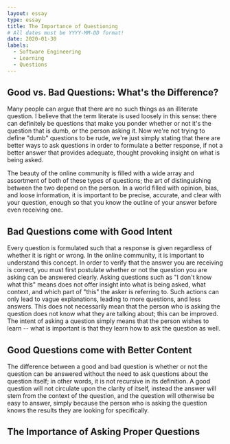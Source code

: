 ```yaml
---
layout: essay
type: essay
title: The Importance of Questioning
# All dates must be YYYY-MM-DD format!
date: 2020-01-30
labels:
  - Software Engineering
  - Learning
  - Questions
---
```


## Good vs. Bad Questions: What's the Difference?

Many people can argue that there are no such things as an illiterate question. I believe that the term literate is used loosely in this sense: there can definitely be questions that make you ponder whether or not it's the question that is dumb, or the person asking it. Now we're not trying to define "dumb" questions to be rude, we're just simply stating that there are better ways to ask questions in order to formulate a better response, if not a better answer that provides adequate, thought provoking insight on what is being asked.  

The beauty of the online community is filled with a wide array and assortment of both of these types of questions; the art of distinguishing between the two depend on the person. In a world filled with opinion, bias, and loose information, it is important to be precise, accurate, and clear with your question, enough so that you know the outline of your answer before even receiving one. 

## Bad Questions come with Good Intent

Every question is formulated such that a response is given regardless of whether it is right or wrong. In the online community, it is important to understand this concept. In order to verify that the answer you are receiving is correct, you must first postulate whether or not the question you are asking can be answered clearly. Asking questions such as "I don't know what this" means does not offer insight into what is being asked, what context, and which part of "this" the asker is referring to. Such actions can only lead to vague explanations, leading to more questions, and less answers. This does not necessarily mean that the person who is asking the question does not know what they are talking about; this can be improved. The intent of asking a question simply means that the person wishes to learn -- what is important is that they learn how to ask the question as well. 


## Good Questions come with Better Content

The difference between a good and bad question is whether or not the question can be answered without the need to ask questions about the question itself; in other words, it is not recursive in its definition. A good question will not circulate upon the clarity of itself, instead the answer will stem from the context of the question, and the question will otherwise be easy to answer, simply because the person who is asking the question knows the results they are looking for specifically.

## The Importance of Asking Proper Questions

